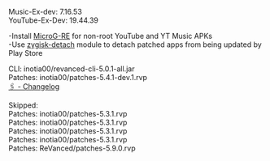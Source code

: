 Music-Ex-dev: 7.16.53  
YouTube-Ex-Dev: 19.44.39  

-Install [MicroG-RE](https://github.com/WSTxda/MicroG-RE/releases) for non-root YouTube and YT Music APKs  
-Use [zygisk-detach](https://github.com/j-hc/zygisk-detach) module to detach patched apps from being updated by Play Store
  
CLI: inotia00/revanced-cli-5.0.1-all.jar  
Patches: inotia00/patches-5.4.1-dev.1.rvp  
[🖇 - Changelog](https://github.com/inotia00/revanced-patches/releases/tag/v5.4.1-dev.1)  

Skipped:  
Patches: inotia00/patches-5.3.1.rvp  
Patches: inotia00/patches-5.3.1.rvp  
Patches: inotia00/patches-5.3.1.rvp  
Patches: inotia00/patches-5.3.1.rvp  
Patches: ReVanced/patches-5.9.0.rvp    
